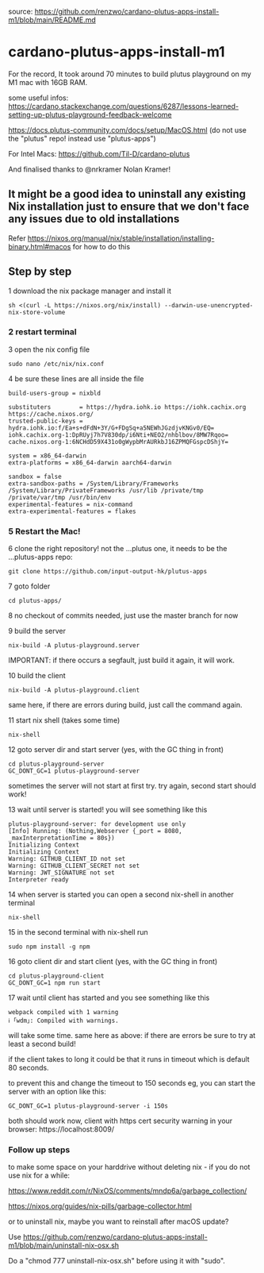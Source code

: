 source: https://github.com/renzwo/cardano-plutus-apps-install-m1/blob/main/README.md

# cardano-plutus-apps-install-m1
For the record, It took around 70 minutes to build plutus playground on my M1 mac with 16GB RAM.

some useful infos:
https://cardano.stackexchange.com/questions/6287/lessons-learned-setting-up-plutus-playground-feedback-welcome

https://docs.plutus-community.com/docs/setup/MacOS.html (do not use the "plutus" repo! instead use "plutus-apps")

For Intel Macs: https://github.com/Til-D/cardano-plutus

And finalised thanks to @nrkramer Nolan Kramer!

## It might be a good idea to uninstall any existing Nix installation just to ensure that we don't face any issues due to old installations

Refer https://nixos.org/manual/nix/stable/installation/installing-binary.html#macos for how to do this

## Step by step

1 download the nix package manager and install it
```
sh <(curl -L https://nixos.org/nix/install) --darwin-use-unencrypted-nix-store-volume
```
### 2  restart terminal

3 open the nix config file
```console
sudo nano /etc/nix/nix.conf
```
4 be sure these lines are all inside the file
```
build-users-group = nixbld

substituters        = https://hydra.iohk.io https://iohk.cachix.org https://cache.nixos.org/
trusted-public-keys = hydra.iohk.io:f/Ea+s+dFdN+3Y/G+FDgSq+a5NEWhJGzdjvKNGv0/EQ= iohk.cachix.org-1:DpRUyj7h7V830dp/i6Nti+NEO2/nhblbov/8MW7Rqoo= cache.nixos.org-1:6NCHdD59X431o0gWypbMrAURkbJ16ZPMQFGspcDShjY=

system = x86_64-darwin
extra-platforms = x86_64-darwin aarch64-darwin

sandbox = false
extra-sandbox-paths = /System/Library/Frameworks /System/Library/PrivateFrameworks /usr/lib /private/tmp /private/var/tmp /usr/bin/env
experimental-features = nix-command
extra-experimental-features = flakes

```
### 5 Restart the Mac!

6 clone the right repository! not the ...plutus one, it needs to be the ...plutus-apps repo:
```
git clone https://github.com/input-output-hk/plutus-apps
```
7 goto folder
```
cd plutus-apps/
```
8 no checkout of commits needed, just use the master branch for now

9 build the server
```
nix-build -A plutus-playground.server

```
IMPORTANT: if there occurs a segfault, just build it again, it will work.

10 build the client
```
nix-build -A plutus-playground.client
```
same here, if there are errors during build, just call the command again.

11 start nix shell (takes some time)
```
nix-shell
```
12 goto server dir and start server (yes, with the GC thing in front)
```
cd plutus-playground-server
GC_DONT_GC=1 plutus-playground-server
```
sometimes the server will not start at first try. try again, second start should work!

13 wait until server is started! you will see something like this
```
plutus-playground-server: for development use only
[Info] Running: (Nothing,Webserver {_port = 8080, _maxInterpretationTime = 80s})
Initializing Context
Initializing Context
Warning: GITHUB_CLIENT_ID not set
Warning: GITHUB_CLIENT_SECRET not set
Warning: JWT_SIGNATURE not set
Interpreter ready
```
14 when server is started you can open a second nix-shell in another terminal
```
nix-shell
```
15 in the second terminal with nix-shell run
```
sudo npm install -g npm
```
16 goto client dir and start client (yes, with the GC thing in front)
```
cd plutus-playground-client
GC_DONT_GC=1 npm run start
```
17 wait until client has started and you see something like this
```
webpack compiled with 1 warning
ℹ ｢wdm｣: Compiled with warnings.
```
will take some time. same here as above: if there are errors be sure to try at least a second build!

if the client takes to long it could be that it runs in timeout which is default 80 seconds.

to prevent this and change the timeout to 150 seconds eg, you can start the server with an option like this:
```
GC_DONT_GC=1 plutus-playground-server -i 150s
```


both should work now, client with https cert security warning in your browser: https://localhost:8009/

### Follow up steps

to make some space on your harddrive without deleting nix - if you do not use nix for a while:

https://www.reddit.com/r/NixOS/comments/mndp6a/garbage_collection/

https://nixos.org/guides/nix-pills/garbage-collector.html


or to uninstall nix, maybe you want to reinstall after macOS update?

Use https://github.com/renzwo/cardano-plutus-apps-install-m1/blob/main/uninstall-nix-osx.sh 

Do a "chmod 777 uninstall-nix-osx.sh" before using it with "sudo".
